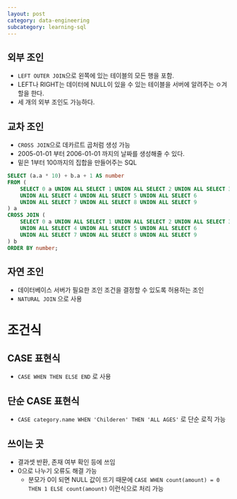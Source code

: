 ```yaml
---
layout: post
category: data-engineering
subcategory: learning-sql
---
```


## 외부 조인
- `LEFT OUTER JOIN`으로 왼쪽에 있는 테이블의 모든 행을 포함.
- LEFT나 RIGHT는 데이터에 NULL이 있을 수 있는 테이블을 서버에 알려주는 ㅇ겨할을 한다.
- 세 개의 외부 조인도 가능하다.

## 교차 조인
- `CROSS JOIN`으로 데카르트 곱처럼 생성 가능
- 2005-01-01 부터 2006-01-01 까지의 날짜를 생성해줄 수 있다.
- 밑은 1부터 100까지의 집합을 만들어주는 SQL
```sql
SELECT (a.a * 10) + b.a + 1 AS number
FROM (
    SELECT 0 a UNION ALL SELECT 1 UNION ALL SELECT 2 UNION ALL SELECT 3 
    UNION ALL SELECT 4 UNION ALL SELECT 5 UNION ALL SELECT 6 
    UNION ALL SELECT 7 UNION ALL SELECT 8 UNION ALL SELECT 9
) a
CROSS JOIN (
    SELECT 0 a UNION ALL SELECT 1 UNION ALL SELECT 2 UNION ALL SELECT 3 
    UNION ALL SELECT 4 UNION ALL SELECT 5 UNION ALL SELECT 6 
    UNION ALL SELECT 7 UNION ALL SELECT 8 UNION ALL SELECT 9
) b
ORDER BY number;
```
## 자연 조인
- 데이터베이스 서버가 필요한 조인 조건을 결정할 수 있도록 허용하는 조인
- `NATURAL JOIN` 으로 사용

# 조건식
## CASE 표현식
- `CASE WHEN THEN ELSE END` 로 사용

## 단순 CASE 표현식
- `CASE category.name WHEN 'Childeren' THEN 'ALL AGES'` 로 단순 로직 가능

## 쓰이는 곳
- 결과셋 반환, 존재 여부 확인 등에 쓰임
- 0으로 나누기 오류도 해결 가능
    - 분모가 0이 되면 NULL 값이 뜨기 때문에 `CASE WHEN count(amount) = 0 THEN 1 ELSE count(amount)` 이런식으로 처리 가능
